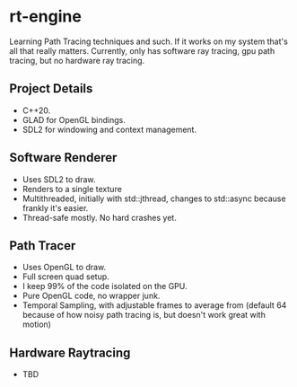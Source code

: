 # rt-engine
Learning Path Tracing techniques and such. If it works on my system that's all that really matters. Currently, only has software ray tracing, gpu path tracing, but no hardware ray tracing.

## Project Details
* C++20.
* GLAD for OpenGL bindings.
* SDL2 for windowing and context management.

## Software Renderer
* Uses SDL2 to draw.
* Renders to a single texture
* Multithreaded, initially with std::jthread, changes to std::async because frankly it's easier.
* Thread-safe mostly. No hard crashes yet.

## Path Tracer
* Uses OpenGL to draw.
* Full screen quad setup.
* I keep 99% of the code isolated on the GPU.
* Pure OpenGL code, no wrapper junk.
* Temporal Sampling, with adjustable frames to average from (default 64 because of how noisy path tracing is, but doesn't work great with motion)

## Hardware Raytracing
* TBD
